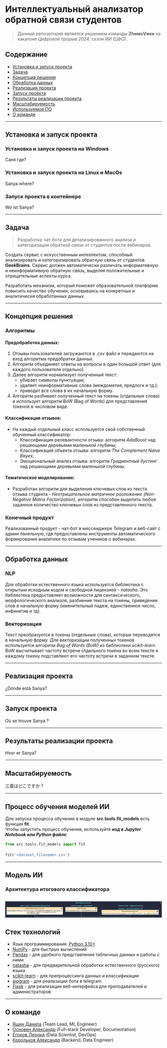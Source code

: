 # Интеллектуальный анализатор обратной связи студентов
> Данный репозиторий является решением команды **ZhимоVики** на хакатоне *Цифровой прорыв 2024: сезон ИИ (ЦФО)*.

## Содержание

- [Установка и запуск проекта](#установка-и-запуск-проекта)
- [Задача](#Задача)
- [Концепция решения](#Концепция-решения)
- [Обработка данных](#Обработка-данных)
- [Реализация проекта](#Реализация-проекта)
- [Запуск проекта](#Запуск-проекта)
- [Результаты реализации проекта](#Результаты-реализации-проекта)
- [Масштабируемость](#Масштабируемость)
- [Используемое ПО](#Используемое-ПО)
- [О команде](#О-команде)

---

## Установка и запуск проекта
### Установка и запуск проекта на Windows
Саня где?
### Установка и запуск проекта на Linux и MacOs
Sanya where?
### Запуск проекта в контейнере
Wo ist Sanya?

---

## Задача
> Разработка чат-бота для детализированного анализа и категоризации обратной связи от студентов после вебинаров.

Создать сервис с искусственным интеллектом, способный анализировать и категоризировать обратную связь от студентов **GeekBrains**. Сервис должен автоматически различать информативную и неинформативную обратную связь, выделяя положительные и отрицательные аспекты курса.

Разработать механизм, который поможет образовательной платформе повысить качество обучения, основываясь на конкретных и аналитически обработанных данных.

---

## Концепция решения
### Алгоритмы

#### Предобработка данных:
1. Отзывы пользователей загружаются в .csv файл и передаются на вход алгоритма предобратки данных.
2. Алгоритм объединяет ответы на вопросы в один большой ответ (для каждого пользователя отдельно).
3. Далее алгоритм нормализует полученный текст:
    - убирает символы пунктуации;
    - удаляет неинформативные слова (междометия, предлоги и тд.);
    - приводит все слова в их начальную форму.
4. Алгоритм разбивает полученный текст на токены (отдельные слова) и использует алгоритм BoW (Bag of Words) для представления токенов в числовом виде.

#### Классификация отзывов:
- На каждый отдельный класс используется свой собственный обученный классификатор:
    - Классификация релевантности отзыва: алгоритм *AdaBoost* над решающими деревьями маленькой глубины;
    - Классификация объекта отзыва: алгоритм *The Complement Naive Bayes*;
    - Эмоциональный анализ отзыва: алгоритм *Градиентный бустинг* над решающими деревьями маленькой глубины.

#### Тематическое моделирование:
- Разработан алгоритм для выделения ключевых слов из текста отзыва студента - *Неотрицательное матричное разложение (Non-Negative Matrix Factorization)*, алгоритм способен выделить любое заданное количество ключевых слов из представленного текста.

### Конечный продукт
Реализованный продукт - чат-бот в мессенджере Telegram и веб-сайт с админ панельную, где предоставлены инструменты автоматического формирования аналитики по отзывам учеников о вебинарах.

---

## Обработка данных

### NLP

Для обработки естественного языка используется библиотека с открытым исходным кодом и свободной лицензией - *natasha*. Это библиотека предоставляет возможности для синтаксического, морфологического анализов, разбиение текста на токены, приведение слов в начальную форму (именительный падеж, единственное число, инфинитив и тд).

### Векторизация

Текст преобразуется в токены (отдельные слова), которые переводятся в начальную форму. Для векторизации полученных токенов используется алгоритм *Bag of Words (BoW)* из библиотеки *scikit-learn*. BoW высчитывает частоту встречи отдельного токена во всем тексте и каждому токену подставляют его частоту встречи в заданном тексте.

---

## Реализация проекта

¿Dónde está Sanya?

---

## Запуск проекта

Où se trouve Sanya ?

---

## Результаты реализации проекта

Hvor er Sanya?

---

## Масштабируемость

三亜はどこですか？

---

## Процесс обучения моделей ИИ

Для запуска процесса обучения в модуле **src.tools.fit_models** есть функция **fit**.\
Чтобы запустить процесс обучения, используйте ***код в Jupyter Notebook или Python файле***:
```python
from src.tools.fit_models import fit

fit('<dataset_filename>.csv')
```
---

## Модель ИИ

### Архитектура итогового классификатора
![Best Classifier in the World](/data/model_repr.png "MultiLabelsClassifier")
---

## Стек технологий
+ Язык программирования: [Python 3.10+](https://www.python.org/)
+ [NumPy](https://numpy.org/) - для быстрых вычислений
+ [Pandas](https://pandas.pydata.org/) - для удобного представления табличных данных и работы с ними
+ [natasha](https://natasha.github.io/) - для предварительной обработки естественного (русского) языка
+ [scikit-learn](https://scikit-learn.org/stable/) - для препроцессинга данных и классификации
+ [aiogram](https://aiogram.dev/) - для реализации бота в telegram
+ [Flask](https://flask.palletsprojects.com/en/3.0.x/) - для реализации веб-интерфейса для преподавателей и администраторов

---

## О команде
- [Яшин Данила](https://github.com/zibestr) (Team Lead, ML Engineer)
- [Основин Александр](https://github.com/PyAlexOs) (Full-stack Developer, Documentation)
- [Егоров Леонид](https://github.com/Grander78498) (Data Scientist, DevOps)
- [Корольков Александр](https://github.com/adkorolkov) (Backend, Data Engineer)
